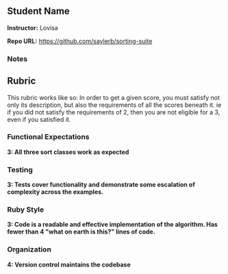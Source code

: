 ## Student Name

**Instructor:** Lovisa

**Repo URL:** https://github.com/saylerb/sorting-suite

### Notes

## Rubric

This rubric works like so: In order to get a given score,
you must satisfy not only its description,
but also the requirements of all the scores beneath it.
ie if you did not satisfy the requirements of 2,
then you are not eligible for a 3, even if you satisfied it.

### Functional Expectations

**3: All three sort classes work as expected**

### Testing

**3: Tests cover functionality and demonstrate some escalation of complexity across the examples.**

### Ruby Style

**3: Code is a readable and effective implementation of the algorithm. Has fewer than 4 "what on earth is this?" lines of code.**

### Organization

**4: Version control maintains the codebase**
